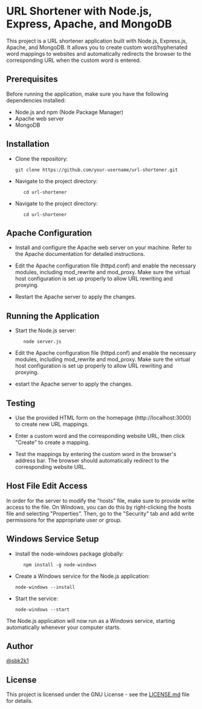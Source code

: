 # URL Shortener with Node.js, Express, Apache, and MongoDB

This project is a URL shortener application built with Node.js, Express.js, Apache, and MongoDB. It allows you to create custom word/hyphenated word mappings to websites and automatically redirects the browser to the corresponding URL when the custom word is entered.

## Prerequisites

Before running the application, make sure you have the following dependencies installed:

- Node.js and npm (Node Package Manager)
- Apache web server
- MongoDB

## Installation

- Clone the repository:

   ```shell
   git clone https://github.com/your-username/url-shortener.git

- Navigate to the project directory:

   ```shell
      cd url-shortener

- Navigate to the project directory:

   ```shell
      cd url-shortener

## Apache Configuration

- Install and configure the Apache web server on your machine. Refer to the Apache documentation for detailed instructions.

- Edit the Apache configuration file (httpd.conf) and enable the necessary modules, including mod_rewrite and mod_proxy. Make sure the virtual host configuration is set up    properly to allow URL rewriting and proxying.

- Restart the Apache server to apply the changes.


## Running the Application

- Start the Node.js server:
     ```shell
        node server.js

- Edit the Apache configuration file (httpd.conf) and enable the necessary modules, including mod_rewrite and mod_proxy. Make sure the virtual host configuration is set up    properly to allow URL rewriting and proxying.

- estart the Apache server to apply the changes.


## Testing

- Use the provided HTML form on the homepage (http://localhost:3000) to create new URL mappings.

- Enter a custom word and the corresponding website URL, then click "Create" to create a mapping.

- Test the mappings by entering the custom word in the browser's address bar. The browser should automatically redirect to the corresponding website URL.

## Host File Edit Access

In order for the server to modify the "hosts" file, make sure to provide write access to the file. On Windows, you can do this by right-clicking the hosts file and selecting "Properties". Then, go to the "Security" tab and add write permissions for the appropriate user or group.

## Windows Service Setup
- Install the node-windows package globally:

   ```shell
      npm install -g node-windows

- Create a Windows service for the Node.js application:

   ```shell
   node-windows --install

- Start the service:

   ```shell
   node-windows --start 

The Node.js application will now run as a Windows service, starting automatically whenever your computer starts.

## Author

[@sbk2k1](https://github.com/sbk2k1)

## License

This project is licensed under the GNU License - see the [LICENSE.md](https://github.com/SwapnilChatterjee/DockerFile_Templates/blob/main/LICENSE) file for details.
